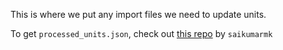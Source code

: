 This is where we put any import files we need to update units.

To get `processed_units.json`, check out [this repo](https://github.com/saikumarmk/monash-handbook-scraper) by `saikumarmk`
